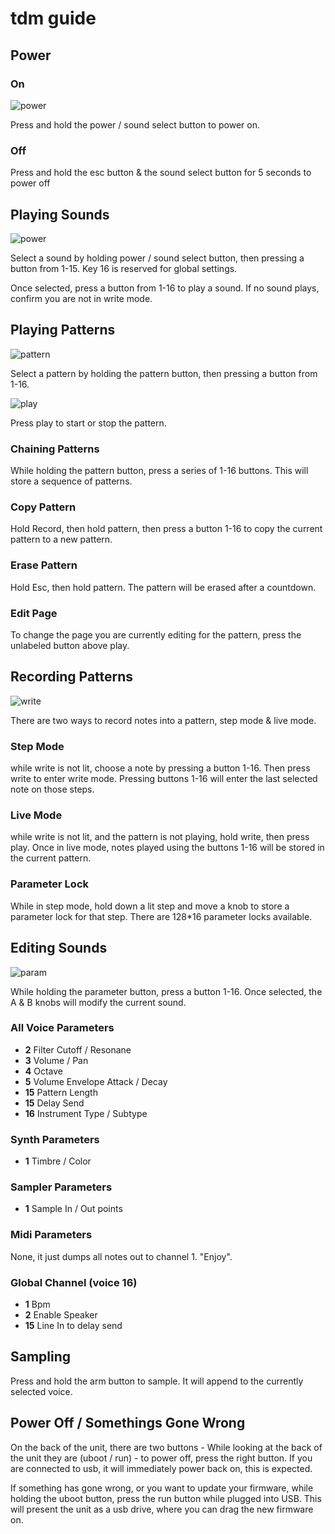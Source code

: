 # tdm guide

## Power

### On

![power](https://user-images.githubusercontent.com/1597/169668001-5d3b0e36-71a3-4dd1-bae7-5c0edf356702.png)

Press and hold the power / sound select button to power on.

### Off

Press and hold the esc button & the sound select button for 5 seconds to power off

## Playing Sounds

![power](https://user-images.githubusercontent.com/1597/169668001-5d3b0e36-71a3-4dd1-bae7-5c0edf356702.png)

Select a sound by holding power / sound select button, then pressing a button from 1-15. Key 16 is reserved for global settings.

Once selected, press a button from 1-16 to play a sound. If no sound plays, confirm you are not in write mode.

## Playing Patterns

![pattern](https://user-images.githubusercontent.com/1597/169668019-7df65cb7-40dc-4ac1-8541-8dec7e7adfff.png)

Select a pattern by holding the pattern button, then pressing a button from 1-16.

![play](https://user-images.githubusercontent.com/1597/169668011-9c127b89-8b1f-47b5-baec-abeadbfedf33.png)

Press play to start or stop the pattern.

### Chaining Patterns

While holding the pattern button, press a series of 1-16 buttons. This will store a sequence of patterns.

### Copy Pattern

Hold Record, then hold pattern, then press a button 1-16 to copy the current pattern to a new pattern.

### Erase Pattern

Hold Esc, then hold pattern. The pattern will be erased after a countdown.

### Edit Page

To change the page you are currently editing for the pattern, press the unlabeled button above play.

## Recording Patterns

![write](https://user-images.githubusercontent.com/1597/169668262-6371d1e9-344a-4a2b-99ea-440e1cf02921.png)

There are two ways to record notes into a pattern, step mode & live mode.

### Step Mode

while write is not lit, choose a note by pressing a button 1-16. Then press write to enter write mode. Pressing buttons 1-16 will enter the last selected note on those steps.

### Live Mode

while write is not lit, and the pattern is not playing, hold write, then press play. Once in live mode, notes played using the buttons 1-16 will be stored in the current pattern.

### Parameter Lock

While in step mode, hold down a lit step and move a knob to store a parameter lock for that step. There are 128*16 parameter locks available.

## Editing Sounds

![param](https://user-images.githubusercontent.com/1597/169668189-a29952e5-dec4-4509-9335-b1395ced9cce.png)

While holding the parameter button, press a button 1-16. Once selected, the A & B knobs will modify the current sound.

### All Voice Parameters

- **2** Filter Cutoff / Resonane
- **3** Volume / Pan
- **4** Octave
- **5** Volume Envelope Attack / Decay
- **15** Pattern Length
- **15** Delay Send
- **16** Instrument Type / Subtype

### Synth Parameters
- **1** Timbre / Color

### Sampler Parameters
- **1** Sample In / Out points

### Midi Parameters 

None, it just dumps all notes out to channel 1. "Enjoy".

### Global Channel (voice 16)
- **1** Bpm
- **2** Enable Speaker
- **15** Line In to delay send

## Sampling

Press and hold the arm button to sample. It will append to the currently selected voice.

## Power Off / Somethings Gone Wrong

On the back of the unit, there are two buttons - While looking at the back of the unit they are (uboot / run) - to power off, press the right button. If you are connected to usb, it will immediately power back on, this is expected.

If something has gone wrong, or you want to update your firmware, while holding the uboot button, press the run button while plugged into USB. This will present the unit as a usb drive, where you can drag the new firmware on.
